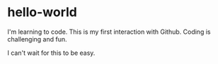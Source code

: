 # hello-world
I'm learning to code.
This is my first interaction with Github.
Coding is challenging and fun.

I can't wait for this to be easy.
